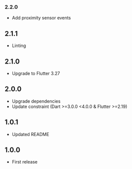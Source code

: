 ### 2.2.0

* Add proximity sensor events

## 2.1.1

* Linting

## 2.1.0

* Upgrade to Flutter 3.27

## 2.0.0

* Upgrade dependencies
* Update constraint (Dart >=3.0.0 <4.0.0 & Flutter >=2.19) 

## 1.0.1

* Updated README

## 1.0.0

* First release
